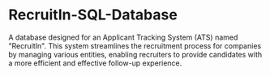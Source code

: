 # RecruitIn-SQL-Database
A database designed for an Applicant Tracking System (ATS) named "RecruitIn". This system streamlines the recruitment process for companies by managing various entities, enabling recruiters to provide candidates with a more efficient and effective follow-up experience.
